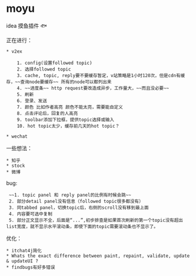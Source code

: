 # moyu
idea  摸鱼插件 🐟

正在进行：

    * v2ex
    
        1. config(设置followed topic) 
        2. 选择followed topic    
        3. cache, topic, reply要不要缓存暂定，v站策略是1小时120次，但是cdn有缓存，~~查询node要缓存~~ 所有的node可以都列出来
        4. ~~进度条~~ http request要改造成异步，工作量大，~~而且没必要~~
        5. 刷新
        6. 登录、发送
        7. 颜色 比如作者高亮 颜色不能太亮，需要能自定义
        8. 点击评论后，回复的人高亮
        9. toolbar添加下拉框，提供topic选择或输入
        10. hot topic太少，缓存前几天的hot topic？
        
    * wechat
一些想法：

    * 知乎
    * stock
    * 微博

bug: 

     ~~1. topic panel 和 reply panel的比例有时候会跳~~
     2. 部分detail panel没有信息（followed topic很多都没有）
     3. 同tabbed panel，切换topic后，右侧的scroll没有移到最上面
     4. 内容要可选中复制
     5. 部分正文显示不全，后面是“...”,初步排查是如果首次刷新的第一个topic没有超出list宽度，就不显示水平滚动条，即使下面的topic需要滚动条也不显示了。

优化：

    * itchat4j简化
    * Whats the exact difference between paint, repaint, validate, update & updateUI ?
    * findbugs有好多错误
 
